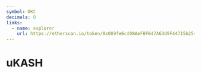 ```yaml
---
symbol: UKC
decimals: 0
links:
  - name: explorer
    url: https://etherscan.io/token/0x089fe6cd08AeFBF647A63d9F44715b254b47a51B
---
```


# uKASH
